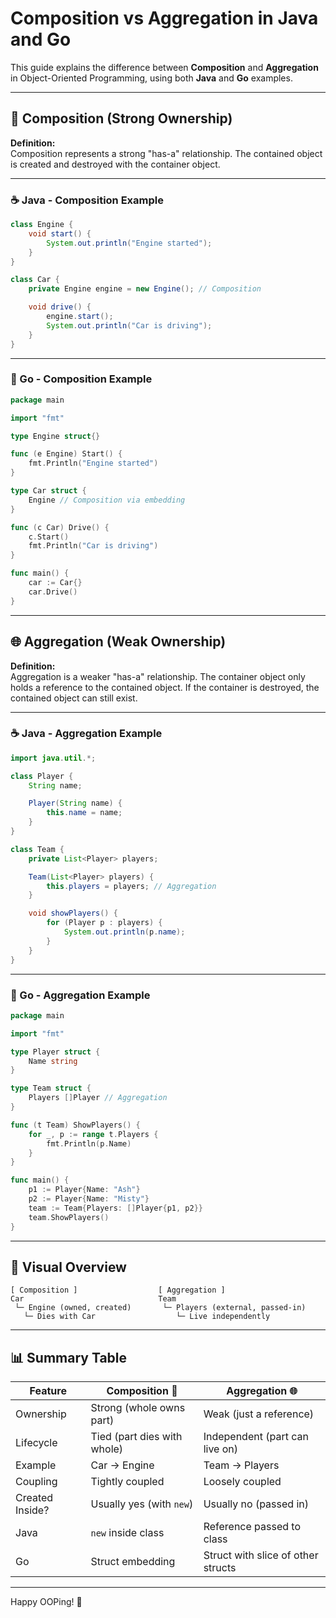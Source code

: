 
# Composition vs Aggregation in Java and Go

This guide explains the difference between **Composition** and **Aggregation** in Object-Oriented Programming, using both **Java** and **Go** examples.

---

## 🧱 Composition (Strong Ownership)

**Definition:**  
Composition represents a strong "has-a" relationship. The contained object is created and destroyed with the container object.

---

### ☕ Java - Composition Example

```java
class Engine {
    void start() {
        System.out.println("Engine started");
    }
}

class Car {
    private Engine engine = new Engine(); // Composition

    void drive() {
        engine.start();
        System.out.println("Car is driving");
    }
}
```

---

### 🐹 Go - Composition Example

```go
package main

import "fmt"

type Engine struct{}

func (e Engine) Start() {
    fmt.Println("Engine started")
}

type Car struct {
    Engine // Composition via embedding
}

func (c Car) Drive() {
    c.Start()
    fmt.Println("Car is driving")
}

func main() {
    car := Car{}
    car.Drive()
}
```

---

## 🌐 Aggregation (Weak Ownership)

**Definition:**  
Aggregation is a weaker "has-a" relationship. The container object only holds a reference to the contained object. If the container is destroyed, the contained object can still exist.

---

### ☕ Java - Aggregation Example

```java
import java.util.*;

class Player {
    String name;

    Player(String name) {
        this.name = name;
    }
}

class Team {
    private List<Player> players;

    Team(List<Player> players) {
        this.players = players; // Aggregation
    }

    void showPlayers() {
        for (Player p : players) {
            System.out.println(p.name);
        }
    }
}
```

---

### 🐹 Go - Aggregation Example

```go
package main

import "fmt"

type Player struct {
    Name string
}

type Team struct {
    Players []Player // Aggregation
}

func (t Team) ShowPlayers() {
    for _, p := range t.Players {
        fmt.Println(p.Name)
    }
}

func main() {
    p1 := Player{Name: "Ash"}
    p2 := Player{Name: "Misty"}
    team := Team{Players: []Player{p1, p2}}
    team.ShowPlayers()
}
```

---

## 🧠 Visual Overview

```
[ Composition ]                  [ Aggregation ]
Car                              Team
 └─ Engine (owned, created)       └─ Players (external, passed-in)
   └─ Dies with Car                  └─ Live independently
```

---

## 📊 Summary Table

| Feature            | Composition 🧱                         | Aggregation 🌐                           |
|--------------------|----------------------------------------|------------------------------------------|
| Ownership          | Strong (whole owns part)              | Weak (just a reference)                  |
| Lifecycle          | Tied (part dies with whole)           | Independent (part can live on)           |
| Example            | Car → Engine                          | Team → Players                           |
| Coupling           | Tightly coupled                       | Loosely coupled                          |
| Created Inside?    | Usually yes (with `new`)              | Usually no (passed in)                   |
| Java               | `new` inside class                    | Reference passed to class                |
| Go                 | Struct embedding                      | Struct with slice of other structs       |

---

Happy OOPing! 🚀
